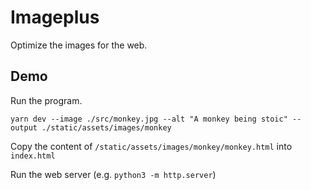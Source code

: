 # Imageplus

Optimize the images for the web.

## Demo

Run the program.

`yarn dev --image ./src/monkey.jpg --alt "A monkey being stoic" --output ./static/assets/images/monkey`

Copy the content of `/static/assets/images/monkey/monkey.html` into `index.html`

Run the web server (e.g. `python3 -m http.server`)